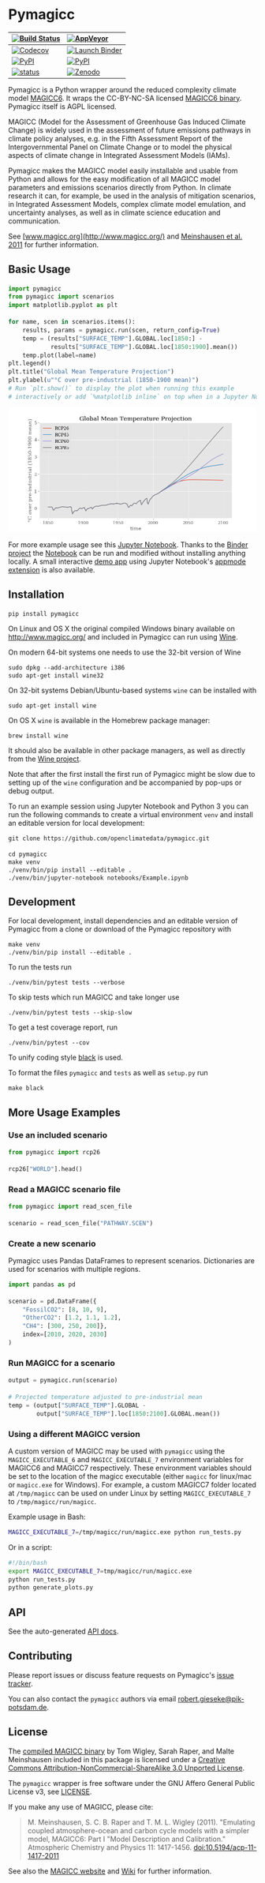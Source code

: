 # Pymagicc

| [![Build Status](https://img.shields.io/travis/openclimatedata/pymagicc.svg)](https://travis-ci.org/openclimatedata/pymagicc) | [![AppVeyor](https://img.shields.io/appveyor/ci/openclimatedata/pymagicc.svg)](https://ci.appveyor.com/project/openclimatedata/pymagicc) |
| :--- | :--- |
| [![Codecov](https://img.shields.io/codecov/c/github/openclimatedata/pymagicc.svg)](https://codecov.io/gh/openclimatedata/pymagicc) | [![Launch Binder](https://img.shields.io/badge/launch-binder-e66581.svg)](https://mybinder.org/v2/gh/openclimatedata/pymagicc/master?filepath=notebooks/Example.ipynb) |
| [![PyPI](https://img.shields.io/pypi/pyversions/pymagicc.svg)](https://pypi.org/project/pymagicc/) | [![PyPI](https://img.shields.io/pypi/v/pymagicc.svg)](https://pypi.org/project/pymagicc/) |
| [![status](https://joss.theoj.org/papers/85eb9a9401fe968073bb429ea361924e/status.svg)](https://joss.theoj.org/papers/85eb9a9401fe968073bb429ea361924e) | [![Zenodo](https://zenodo.org/badge/DOI/10.5281/zenodo.1111815.svg)](https://zenodo.org/record/1111815) |

Pymagicc is a Python wrapper around the reduced complexity climate model
[MAGICC6](http://magicc.org/). It wraps the CC-BY-NC-SA licensed
[MAGICC6 binary](http://www.magicc.org/download6). Pymagicc itself is AGPL licensed.

MAGICC (Model for the Assessment of Greenhouse Gas Induced Climate Change)
is widely used in the assessment of future emissions pathways in climate policy analyses,
e.g. in the Fifth Assessment Report of the
Intergovernmental Panel on Climate Change or to model the physical aspects of climate change in Integrated Assessment Models (IAMs).

Pymagicc makes the MAGICC model easily installable and usable from Python and allows for the easy modification of all MAGICC model parameters and emissions scenarios directly from Python.
In climate research it can, for example, be used in the analysis of mitigation scenarios, in Integrated Assessment Models, complex climate model emulation, and uncertainty analyses, as well as in climate science education and communication.

See [www.magicc.org](http://www.magicc.org/) and [Meinshausen et al. 2011](https://doi.org/10.5194/acp-11-1417-2011) for further information.

## Basic Usage

```python
import pymagicc
from pymagicc import scenarios
import matplotlib.pyplot as plt

for name, scen in scenarios.items():
    results, params = pymagicc.run(scen, return_config=True)
    temp = (results["SURFACE_TEMP"].GLOBAL.loc[1850:] -
            results["SURFACE_TEMP"].GLOBAL.loc[1850:1900].mean())
    temp.plot(label=name)
plt.legend()
plt.title("Global Mean Temperature Projection")
plt.ylabel(u"°C over pre-industrial (1850-1900 mean)")
# Run `plt.show()` to display the plot when running this example
# interactively or add `%matplotlib inline` on top when in a Jupyter Notebook.
```

![](scripts/example-plot.png)

For more example usage see this [Jupyter Notebook](https://github.com/openclimatedata/pymagicc/blob/master/notebooks/Example.ipynb).
Thanks to the [Binder project](https://mybinder.org) the [Notebook](https://mybinder.org/v2/gh/openclimatedata/pymagicc/master?filepath=notebooks/Example.ipynb) can be run and modified without installing anything locally. A small interactive [demo app](https://mybinder.org/v2/gh/openclimatedata/pymagicc/master?urlpath=apps/notebooks/Demo.ipynb) using Jupyter Notebook's [appmode extension](https://github.com/oschuett/appmode/)
is also available.

## Installation

    pip install pymagicc

On Linux and OS X the original compiled Windows binary available on
http://www.magicc.org/ and included in Pymagicc
can run using [Wine](https://www.winehq.org/).

On modern 64-bit systems one needs to use the 32-bit version of Wine

    sudo dpkg --add-architecture i386
    sudo apt-get install wine32

On 32-bit systems Debian/Ubuntu-based systems `wine` can be installed with

    sudo apt-get install wine

On OS X `wine` is available in the Homebrew package manager:

    brew install wine

It should also be available in other package managers, as well as directly from the [Wine project](https://wiki.winehq.org/Download).

Note that after the first install the first run of Pymagicc might be slow due
to setting up of the `wine` configuration and be accompanied by pop-ups or
debug output.

To run an example session using Jupyter Notebook and Python 3 you can run the
following commands to create a virtual environment `venv` and install an
editable version for local development:

    git clone https://github.com/openclimatedata/pymagicc.git

    cd pymagicc
    make venv
    ./venv/bin/pip install --editable .
    ./venv/bin/jupyter-notebook notebooks/Example.ipynb


## Development

For local development, install dependencies and an editable version of Pymagicc from a clone or download of the Pymagicc repository with

    make venv
    ./venv/bin/pip install --editable .

To run the tests run

    ./venv/bin/pytest tests --verbose

To skip tests which run MAGICC and take longer use

    ./venv/bin/pytest tests --skip-slow

To get a test coverage report, run

    ./venv/bin/pytest --cov

To unify coding style [black](https://github.com/ambv/black) is used.

To format the files `pymagicc` and `tests` as well as `setup.py` run

```shell
make black
```

## More Usage Examples

### Use an included scenario

```python
from pymagicc import rcp26

rcp26["WORLD"].head()
```

### Read a MAGICC scenario file

```python
from pymagicc import read_scen_file

scenario = read_scen_file("PATHWAY.SCEN")
```

### Create a new scenario

Pymagicc uses Pandas DataFrames to represent scenarios. Dictionaries are
used for scenarios with multiple regions.

```python
import pandas as pd

scenario = pd.DataFrame({
    "FossilCO2": [8, 10, 9],
    "OtherCO2": [1.2, 1.1, 1.2],
    "CH4": [300, 250, 200]},
    index=[2010, 2020, 2030]
)

```

### Run MAGICC for a scenario

```python
output = pymagicc.run(scenario)

# Projected temperature adjusted to pre-industrial mean
temp = (output["SURFACE_TEMP"].GLOBAL -
        output["SURFACE_TEMP"].loc[1850:2100].GLOBAL.mean())
```

### Using a different MAGICC version

A custom version of MAGICC may be used with `pymagicc` using the
`MAGICC_EXECUTABLE_6` and `MAGICC_EXECUTABLE_7` environment variables for MAGICC6
 and MAGICC7 respectively. These environment variables should be set to the
 location of the magicc executable (either `magicc` for linux/mac or
 `magicc.exe` for Windows).
For example, a custom MAGICC7 folder located at `/tmp/magicc` can be used on
 under Linux by setting `MAGICC_EXECUTABLE_7` to `/tmp/magicc/run/magicc`.

Example usage in Bash:
```bash
MAGICC_EXECUTABLE_7=/tmp/magicc/run/magicc.exe python run_tests.py
```

Or in a script:
```bash
#!/bin/bash
export MAGICC_EXECUTABLE_7=tmp/magicc/run/magicc.exe
python run_tests.py
python generate_plots.py
```

## API

See the auto-generated [API docs](docs/api.md).

## Contributing

Please report issues or discuss feature requests on Pymagicc's
[issue tracker](https://github.com/openclimatedata/pymagicc/issues).

You can also contact the `pymagicc` authors via email
<robert.gieseke@pik-potsdam.de>.


## License

The [compiled MAGICC binary](http://www.magicc.org/download6) by Tom Wigley,
Sarah Raper, and Malte Meinshausen included in this package is licensed under a [Creative Commons Attribution-NonCommercial-ShareAlike 3.0 Unported License](https://creativecommons.org/licenses/by-nc-sa/3.0/).

The `pymagicc` wrapper is free software under the GNU Affero General Public
License v3, see [LICENSE](./LICENSE).

If you make any use of MAGICC, please cite:

> M. Meinshausen, S. C. B. Raper and T. M. L. Wigley (2011). "Emulating coupled
atmosphere-ocean and carbon cycle models with a simpler model, MAGICC6: Part I
"Model Description and Calibration." Atmospheric Chemistry and Physics 11: 1417-1456.
[doi:10.5194/acp-11-1417-2011](https://dx.doi.org/10.5194/acp-11-1417-2011)

See also the [MAGICC website](http://magicc.org/) and
[Wiki](http://wiki.magicc.org/index.php?title=Main_Page)
for further information.
